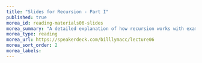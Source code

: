 ```yaml
---
title: "Slides for Recursion - Part I"
published: true
morea_id: reading-materials06-slides
morea_summary: "A detailed explanation of how recursion works with examples"
morea_type: reading
morea_url: https://speakerdeck.com/billlymacc/lecture06
morea_sort_order: 2
morea_labels:
---
```


